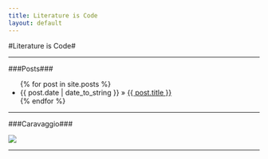 ```yaml
---
title: Literature is Code
layout: default
---
```



#Literature is Code#

-------

###Posts###



<ul class="posts">
{% for post in site.posts %}
  <li> <span>{{ post.date | date_to_string }}</span> &raquo; <a href="{{ post.url }}">{{ post.title }}</a></li>
{% endfor %}
</ul>

------

###Caravaggio###

<img src="http://upload.wikimedia.org/wikipedia/en/c/cc/Caravaggio_incredulity.jpg" class = resize>

------
